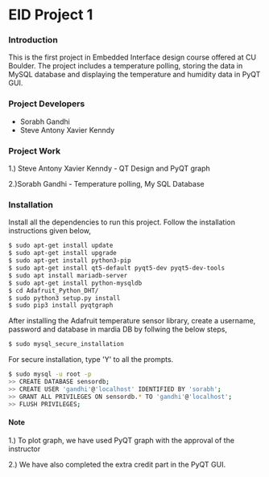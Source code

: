 # EID Project 1

### Introduction
This is the first project in Embedded Interface design course offered at CU Boulder. The project includes a temperature polling, storing the data in MySQL database and displaying the temperature and humidity data in PyQT GUI.

### Project Developers
  - Sorabh Gandhi
  - Steve Antony Xavier Kenndy

### Project Work
1.) Steve Antony Xavier Kenndy - QT Design and PyQT graph

2.)Sorabh Gandhi - Temperature polling, My SQL Database

### Installation
Install all the dependencies to run this project. Follow the installation instructions given below,

```sh
$ sudo apt-get install update
$ sudo apt-get install upgrade
$ sudo apt-get install python3-pip
$ sudo apt-get install qt5-default pyqt5-dev pyqt5-dev-tools
$ sudo apt install mariadb-server
$ sudo apt-get install python-mysqldb
$ cd Adafruit_Python_DHT/
$ sudo python3 setup.py install
$ sudo pip3 install pyqtgraph
```

After installing the Adafruit temperature sensor library, create a username, password and 
database in mardia DB by follwing the below steps,
```sh
$ sudo mysql_secure_installation
```
For secure installation, type 'Y' to all the prompts.
```sh
$ sudo mysql -u root -p
>> CREATE DATABASE sensordb;
>> CREATE USER 'gandhi'@'localhost' IDENTIFIED BY 'sorabh';
>> GRANT ALL PRIVILEGES ON sensordb.* TO 'gandhi'@'localhost';
>> FLUSH PRIVILEGES;
```

#### Note
1.) To plot graph, we have used PyQT graph with the approval of the instructor

2.) We have also completed the extra credit part in the PyQT GUI.


